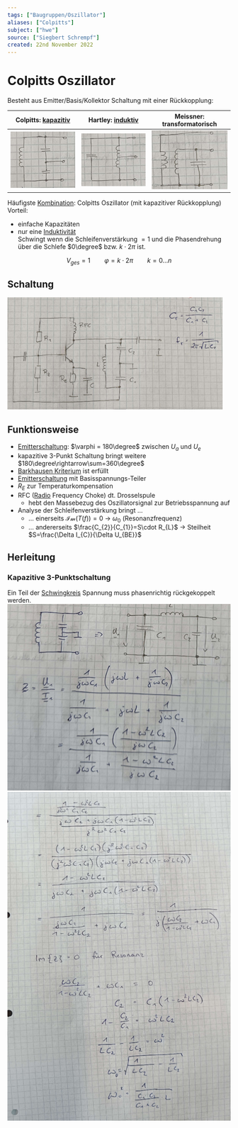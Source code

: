 ```yaml
---
tags: ["Baugruppen/Oszillator"]
aliases: ["Colpitts"]
subject: ["hwe"]
source: ["Siegbert Schrempf"]
created: 22nd November 2022
---
```


# Colpitts Oszillator

Besteht aus Emitter/Basis/Kollektor Schaltung mit einer Rückkopplung:

| Colpitts: [kapazitiv](../Kapazität.md) | Hartley: [induktiv](../Induktivitäten.md) | Meissner: transformatorisch |
| ---------------------------------------------------------------------------------- | ------------------------------------------------------------------------------------- | ----------------------------------------------------------------------- |
| ![colpitts1](../assets/colpitts1.png)                                              | ![](../assets/Hartley.png)                                                            | ![](../assets/Meissner.png)                                             |

Häufigste [Kombination](../../Mathe/mathe%20(5)/Kombination.md): Colpitts Oszillator (mit kapazitiver Rückkopplung)  
Vorteil: 
- einfache Kapazitäten
- nur eine [Induktivität](../Induktivitäten.md)  
Schwingt wenn die Schleifenverstärkung $=1$ und die Phasendrehung über die Schlefe $0\degree$ bzw. $k\cdot2\pi$ ist.

$$V_{ges}=1 \qquad \varphi = k\cdot2\pi \qquad k=0\dots n$$

## Schaltung

![colp-sch](../assets/colp-sch.png)

## Funktionsweise

- [Emitterschaltung](../Halbleiter/Kollektorfolger.md): $\varphi = 180\degree$ zwischen $U_{a}$ und $U_{e}$
- kapazitive 3-Punkt Schaltung bringt weitere $180\degree\rightarrow\sum=360\degree$
- [Barkhausen Kriterium](Barkhausen%20Kriterium.md) ist erfüllt
- [Emitterschaltung](../Halbleiter/Kollektorfolger.md) mit Basisspannungs-Teiler
- $R_{E}$ zur Temperaturkompensation
- RFC ([Radio](../../HF-Technik/Rundfunk.md) Frequency Choke) dt. Drosselspule
	- hebt den Massebezug des Oszillatorsignal zur Betriebsspannung auf
- Analyse der Schleifenverstärkung bringt …
	- … einerseits $\mathcal{Im}(T(f))=0$ -> $\omega_{0}$ (Resonanzfrequenz)
	- … andererseits $\frac{C_{2}}{C_{1}}=S\cdot R_{L}$ -> Steilheit $S=\frac{\Delta I_{C}}{\Delta U_{BE}}$

## Herleitung

### Kapazitive 3-Punktschaltung

Ein Teil der [Schwingkreis](../../Mathe/mathe%20(4)/Schwingkreise.md) Spannung muss phasenrichtig rückgekoppelt werden.  
![500](../assets/Pasted%20image%2020221128104351.png)  
![Pasted image 20221128104421](../assets/Pasted%20image%2020221128104421.png)
